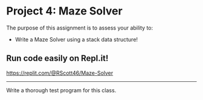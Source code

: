 # Project 4: Maze Solver
The purpose of this assignment is to assess your ability to:

* Write a Maze Solver using a stack data structure!

## Run code easily on Repl.it!
https://replit.com/@RScott46/Maze-Solver

---

Write a thorough test program for this class. 
